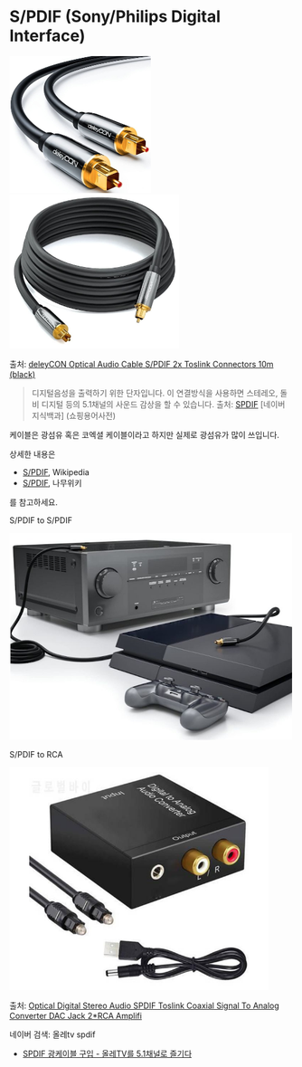

# S/PDIF (Sony/Philips Digital Interface)

<img src='images/spdif_cable-1.png'><img src='images/spdif_cable-2.png'>

출처: [deleyCON Optical Audio Cable S/PDIF 2x Toslink Connectors 10m (black)](https://www.8com.gr/deleycon-optical-audio-cable-s-pdif-2x-toslink-connectors-10m-black)

> 디지털음성을 출력하기 위한 단자입니다. 이 연결방식을 사용하면 스테레오, 돌비 디지털 등의 5.1채널의 사운드 감상을 할 수 있습니다.
> 출처: [SPDIF](https://terms.naver.com/entry.nhn?docId=2464967&cid=51399&categoryId=51399) [네이버 지식백과]  (쇼핑용어사전)

케이블은 광섬유 혹은 코엑셜 케이블이라고 하지만 실제로 광섬유가 많이 쓰입니다.



상세한 내용은 

* [S/PDIF](https://en.wikipedia.org/wiki/S/PDIF), Wikipedia
* [S/PDIF](https://namu.wiki/w/S/PDIF), 나무위키

를 참고하세요.



S/PDIF to S/PDIF

<img src='images/spdif_cable-3.png'>

S/PDIF to RCA

<img src='images/spdif2coaxial_dac.png'>

출처: [Optical Digital Stereo Audio SPDIF Toslink Coaxial Signal To Analog Converter DAC Jack 2*RCA Amplifi](http://unit808.com/shop/goods_view.php?id=2471537850&ad_code=naver_shopping&NaPm=ct%3Dkjsup4jk%7Cci%3D762885c420667d6f2c130e193e4281d852d2d0f4%7Ctr%3Dslsl%7Csn%3D637611%7Chk%3D157675eb3007d6bfd4181111e9da4bef942e358b)





네이버 검색: 올레tv spdif

* [SPDIF 광케이블 구입 - 올레TV를 5.1채널로 즐기다](https://blog.naver.com/papabear99/220287495338)



